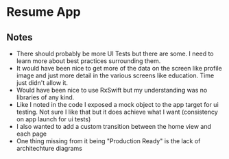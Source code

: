 # Resume App

## Notes
* There should probably be more UI Tests but there are some. I need to learn more about best practices surrounding them.
* It would have been nice to get more of the data on the screen like profile image and just more detail in the various screens like education. Time just didn't allow it.
* Would have been nice to use RxSwift but my understanding was no libraries of any kind.
* Like I noted in the code I exposed a mock object to the app target for ui testing. Not sure I like that but it does achieve what I want (consistency on app launch for ui tests)
* I also wanted to add a custom transition between the home view and each page
* One thing missing from it being "Production Ready" is the lack of architechture diagrams